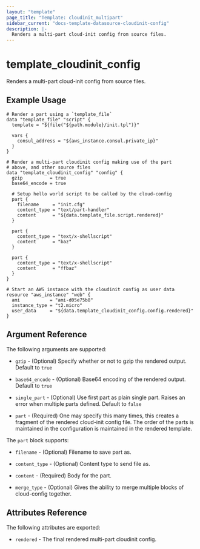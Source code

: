 ```yaml
---
layout: "template"
page_title: "Template: cloudinit_multipart"
sidebar_current: "docs-template-datasource-cloudinit-config"
description: |-
  Renders a multi-part cloud-init config from source files.
---
```


# template\_cloudinit\_config

Renders a multi-part cloud-init config from source files.

## Example Usage

```
# Render a part using a `template_file`
data "template_file" "script" {
  template = "${file("${path.module}/init.tpl")}"

  vars {
    consul_address = "${aws_instance.consul.private_ip}"
  }
}

# Render a multi-part cloudinit config making use of the part
# above, and other source files
data "template_cloudinit_config" "config" {
  gzip          = true
  base64_encode = true

  # Setup hello world script to be called by the cloud-config
  part {
    filename     = "init.cfg"
    content_type = "text/part-handler"
    content      = "${data.template_file.script.rendered}"
  }

  part {
    content_type = "text/x-shellscript"
    content      = "baz"
  }

  part {
    content_type = "text/x-shellscript"
    content      = "ffbaz"
  }
}

# Start an AWS instance with the cloudinit config as user data
resource "aws_instance" "web" {
  ami           = "ami-d05e75b8"
  instance_type = "t2.micro"
  user_data     = "${data.template_cloudinit_config.config.rendered}"
}
```

## Argument Reference

The following arguments are supported:

* `gzip` - (Optional) Specify whether or not to gzip the rendered output. Default to `true`

* `base64_encode` - (Optional) Base64 encoding of the rendered output. Default to `true`

* `single_part` - (Optional) Use first part as plain single part. Raises an error when multiple parts defined. Default to `false`

* `part` - (Required) One may specify this many times, this creates a fragment of the rendered cloud-init config file. The order of the parts is maintained in the configuration is maintained in the rendered template.

The `part` block supports:

* `filename` - (Optional) Filename to save part as.

* `content_type` - (Optional) Content type to send file as.

* `content` - (Required) Body for the part.

* `merge_type` - (Optional) Gives the ability to merge multiple blocks of cloud-config together.

## Attributes Reference

The following attributes are exported:

* `rendered` - The final rendered multi-part cloudinit config.
